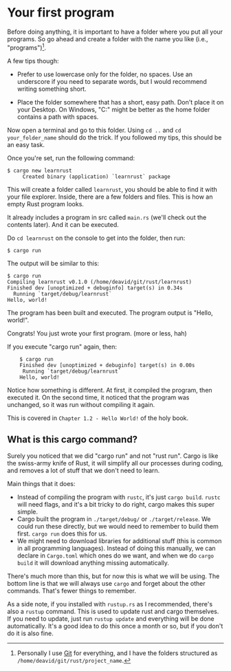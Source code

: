 # Your first program

Before doing anything, it is important to have a folder where you put all your programs. 
So go ahead and create a folder with the name you like (i.e., "programs")[^1].

A few tips though:

* Prefer to use lowercase only for the folder, no spaces. 
  Use an underscore if you need to separate words, but I would 
  recommend writing something short.

* Place the folder somewhere that has a short, easy path. Don't place it on your 
  Desktop. On Windows, "C:\" might be better as the home folder contains a path with spaces.

Now open a terminal and go to this folder. 
Using `cd ..` and `cd your_folder_name` should do the trick. 
If you followed my tips, this should be an easy task.

Once you're set, run the following command:

```console
$ cargo new learnrust
     Created binary (application) `learnrust` package
```

This will create a folder called `learnrust`, you should be able to find it with 
your file explorer. 
Inside, there are a few folders and files. 
This is how an empty Rust program looks.
<!-- Screenshot of the file manager? -->

It already includes a program in src called `main.rs` (we'll check out the contents later). 
And it can be executed. 

Do `cd learnrust` on the console to get into the folder, then run:

```console
$ cargo run
```

The output will be similar to this:

```console
$ cargo run
Compiling learnrust v0.1.0 (/home/deavid/git/rust/learnrust)
Finished dev [unoptimized + debuginfo] target(s) in 0.34s
  Running `target/debug/learnrust`
Hello, world!
```

The program has been built and executed. The program output is "Hello, world!".

Congrats! You just wrote your first program. (more or less, hah)

If you execute "cargo run" again, then:

```console
    $ cargo run
    Finished dev [unoptimized + debuginfo] target(s) in 0.00s
     Running `target/debug/learnrust`
    Hello, world!
```

Notice how something is different. 
At first, it compiled the program, then executed it. 
On the second time, it noticed that the program was unchanged, so 
it was run without compiling it again.

This is covered in `Chapter 1.2 - Hello World!` of the holy book.

## What is this cargo command?

Surely you noticed that we did "cargo run" and not "rust run". 
Cargo is like the swiss-army knife of Rust, it will simplify all our processes 
during coding, and removes a lot of stuff that we don't need to learn.

Main things that it does:

* Instead of compiling the program with `rustc`, it's just `cargo build`. 
  `rustc` will need flags, and it's a bit tricky to do right, cargo makes this super simple.
* Cargo built the program in `./target/debug/` or `./target/release`. 
  We could run these directly, but we would need to remember to build them first. 
  `cargo run` does this for us.
* We might need to download libraries for additional stuff 
  (this is common in all programming languages). Instead of doing this manually, 
  we can declare in `Cargo.toml` which ones do we want, and when 
  we do `cargo build` it will download anything missing automatically.

There's much more than this, but for now this is what we will be using. 
The bottom line is that we will always use `cargo` and forget about the other commands. 
That's fewer things to remember.

As a side note, if you installed with `rustup.rs` as I recommended, there's 
also a `rustup` command. This is used to update rust and cargo themselves. 
If you need to update, just run `rustup update` and everything will be done 
automatically. 
It's a good idea to do this once a month or so, but if you don't do it is also fine.

[^1]: Personally I use [Git](https://git-scm.com/) for everything, and I have 
the folders structured as `/home/deavid/git/rust/project_name`.
